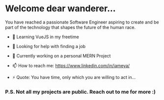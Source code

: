 #  Welcome dear wanderer... 

You have reached a passionate Software Engineer aspiring to create and be part of the technology that shapes the future of the human race.

- 🌱 Learning VueJS in my freetime

- 🤔 Looking for help with finding a job

- 🔭 Currently working on a personal MERN Project 

- 📫 How to reach me: https://www.linkedin.com/in/iameya/

- ⚡ Quote: You have time, only which you are willing to act in...

### P.S. Not all my projects are public. Reach out to me for more :) 



<!--
**Ameya64/Ameya64** is a ✨ _special_ ✨ repository because its `README.md` (this file) appears on your GitHub profile.

Here are some ideas to get you started:

- 🔭 I’m currently working on ...
- 🌱 I’m currently learning ...
- 👯 I’m looking to collaborate on ...
- 🤔 I’m looking for help with ...
- 💬 Ask me about ...
- 📫 How to reach me: ...
- 😄 Pronouns: ...
- ⚡ Fun fact: ...
-->
